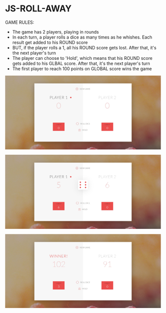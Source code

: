 # JS-ROLL-AWAY

GAME RULES:
- The game has 2 players, playing in rounds
- In each turn, a player rolls a dice as many times as he whishes. Each result get added to his ROUND score
- BUT, if the player rolls a 1, all his ROUND score gets lost. After that, it's the next player's turn
- The player can choose to 'Hold', which means that his ROUND score gets added to his GLBAL score. After that, it's the next player's turn
- The first player to reach 100 points on GLOBAL score wins the game

![image1](https://github.com/chandnijp/js-roll-away/blob/master/images/snapshot1.JPG)

![image2](https://github.com/chandnijp/js-roll-away/blob/master/images/snapshot2.JPG)

![image3](https://github.com/chandnijp/js-roll-away/blob/master/images/snapshot3.JPG)
